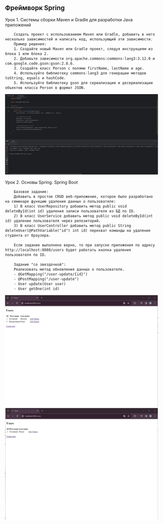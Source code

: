 ## Фреймворк Spring





Урок 1. Системы сборки Maven и Gradle для разработки Java приложений

        Создать проект с использованием Maven или Gradle, добавить в него несколько зависимостей и написать код, использующий эти зависимости.
        Пример решения:
        1. Создайте новый Maven или Gradle проект, следуя инструкциям из блока 1 или блока 2.
        2. Добавьте зависимости org.apache.commons:commons-lang3:3.12.0 и com.google.code.gson:gson:2.8.6.
        3. Создайте класс Person с полями firstName, lastName и age.
        4. Используйте библиотеку commons-lang3 для генерации методов toString, equals и hashCode.
        5. Используйте библиотеку gson для сериализации и десериализации объектов класса Person в формат JSON.


![App](screen/Screenshot_1.jpg)


Урок 2. Основы Spring. Spring Boot


        Базовое задание:
        Добавить в простое CRUD веб-приложение, которое было разработано на семинаре функцию удаления данных о пользователе:
        1) В класс UserRepository добавить метод public void deleteById(int id) удаления записи пользователя из БД по ID.
        2) В класс UserService добавить метод public void deleteById(int id) удаление пользователя через репозиторий.
        3) В класс UserController добавить метод public String deleteUser(@PathVariable("id") int id) перехват команды на удаление студента от браузера.

        Если задание выполнено верно, то при запуске приложения по адресу http://localhost:8080/users будет работать кнопка удаления пользователя по ID.

        Задание "со звездочкой":
        Реализовать метод обновления данных о пользователе.
        - @GetMapping("/user-update/{id}")
        - @PostMapping("/user-update")
        - User update(User user)
        - User getOne(int id)


![localhost](screen/Screenshot_2.jpg)
![localhost](screen/Screenshot_3.jpg)